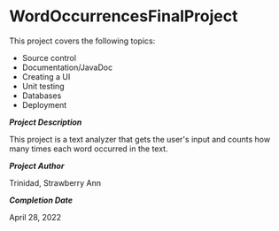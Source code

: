 # WordOccurrencesFinalProject

This project covers the following topics:

- Source control
- Documentation/JavaDoc
- Creating a UI
- Unit testing
- Databases
- Deployment

***Project Description***

This project is a text analyzer that gets the user's input and counts how many times each word occurred in the text.

***Project Author***

Trinidad, Strawberry Ann 

***Completion Date***

April 28, 2022
